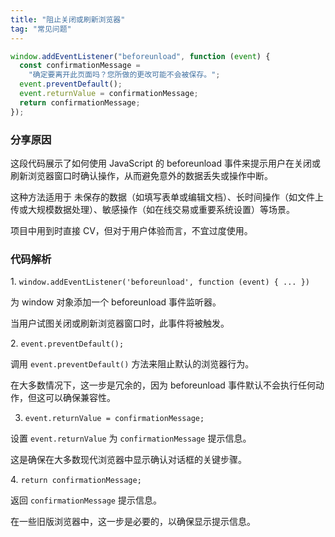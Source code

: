 ```yaml
---
title: "阻止关闭或刷新浏览器"
tag: "常见问题"
---
```


```js
window.addEventListener("beforeunload", function (event) {
  const confirmationMessage =
    "确定要离开此页面吗？您所做的更改可能不会被保存。";
  event.preventDefault();
  event.returnValue = confirmationMessage;
  return confirmationMessage;
});
```

### 分享原因

这段代码展示了如何使用 JavaScript 的 beforeunload 事件来提示用户在关闭或刷新浏览器窗口时确认操作，从而避免意外的数据丢失或操作中断。

这种方法适用于 未保存的数据（如填写表单或编辑文档）、长时间操作（如文件上传或大规模数据处理）、敏感操作（如在线交易或重要系统设置）等场景。

项目中用到时直接 CV，但对于用户体验而言，不宜过度使用。

### 代码解析

1. `window.addEventListener('beforeunload', function (event) { ... })`

为 window 对象添加一个 beforeunload 事件监听器。

当用户试图关闭或刷新浏览器窗口时，此事件将被触发。

2. `event.preventDefault();`

调用 `event.preventDefault()` 方法来阻止默认的浏览器行为。

在大多数情况下，这一步是冗余的，因为 beforeunload 事件默认不会执行任何动作，但这可以确保兼容性。

3. `event.returnValue = confirmationMessage;`

设置 `event.returnValue` 为 `confirmationMessage` 提示信息。

这是确保在大多数现代浏览器中显示确认对话框的关键步骤。

4. `return confirmationMessage;`

返回 `confirmationMessage` 提示信息。

在一些旧版浏览器中，这一步是必要的，以确保显示提示信息。
